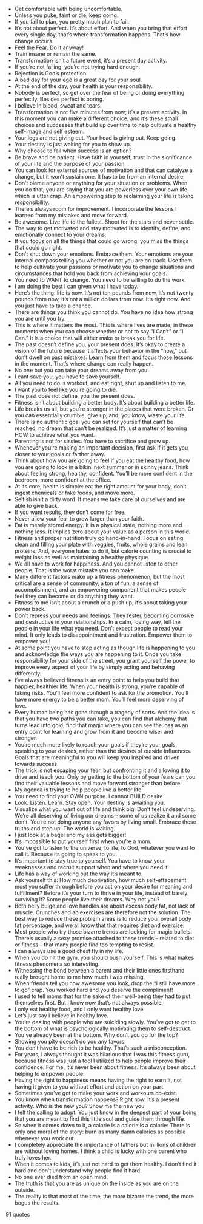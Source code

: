  - Get comfortable with being uncomfortable.
 - Unless you puke, faint or die, keep going.
 - If you fail to plan, you pretty much plan to fail.
 - It’s not about perfect. It’s about effort. And when you bring that effort every single day, that’s where transformation happens. That’s how change occurs.
 - Feel the Fear. Do it anyway!
 - Train insane or remain the same.
 - Transformation isn’t a future event, it’s a present day activity.
 - If you’re not failing, you’re not trying hard enough.
 - Rejection is God’s protection.
 - A bad day for your ego is a great day for your soul.
 - At the end of the day, your health is your responsibility.
 - Nobody is perfect, so get over the fear of being or doing everything perfectly. Besides perfect is boring.
 - I believe in blood, sweat and tears.
 - Transformation is not five minutes from now; it’s a present activity. In this moment you can make a different choice, and it’s these small choices and successes that build up over time to help cultivate a healthy self-image and self esteem.
 - Your legs are not giving out. Your head is giving out. Keep going.
 - Your destiny is just waiting for you to show up.
 - Why choose to fail when success is an option?
 - Be brave and be patient. Have faith in yourself; trust in the significance of your life and the purpose of your passion.
 - You can look for external sources of motivation and that can catalyze a change, but it won’t sustain one. It has to be from an internal desire.
 - Don’t blame anyone or anything for your situation or problems. When you do that, you are saying that you are powerless over your own life – which is utter crap. An empowering step to reclaiming your life is taking responsibility.
 - There’s always room for improvement. I incorporate the lessons I learned from my mistakes and move forward.
 - Be awesome. Live life to the fullest. Shoot for the stars and never settle.
 - The way to get motivated and stay motivated is to identify, define, and emotionally connect to your dreams.
 - If you focus on all the things that could go wrong, you miss the things that could go right.
 - Don’t shut down your emotions. Embrace them. Your emotions are your internal compass telling you whether or not you are on track. Use them to help cultivate your passions or motivate you to change situations and circumstances that hold you back from achieving your goals.
 - You need to WANT to change. You need to be willing to do the work.
 - I am doing the best I can given what I have today.
 - Here’s the thing: life is now. It’s not ten pounds from now, it’s not twenty pounds from now, it’s not a million dollars from now. It’s right now. And you just have to take a chance.
 - There are things you think you cannot do. You have no idea how strong you are until you try.
 - This is where it matters the most. This is where lives are made, in these moments when you can choose whether or not to say “I Can’t” or “I Can.” It is a choice that will either make or break you for life.
 - The past doesn’t define you, your present does. It’s okay to create a vision of the future because it affects your behavior in the “now,” but don’t dwell on past mistakes. Learn from them and focus those lessons in the moment. That’s where change can really happen.
 - No one but you can take your dreams away from you.
 - I cant save you, you have to save yourself.
 - All you need to do is workout, and eat right, shut up and listen to me.
 - I want you to feel like you’re going to die.
 - The past does not define, you the present does.
 - Fitness isn’t about building a better body. It’s about building a better life.
 - Life breaks us all, but you’re stronger in the places that were broken. Or you can essentially crumble, give up, and, you know, waste your life.
 - There is no authentic goal you can set for yourself that can’t be reached, no dream that can’t be realized. It’s just a matter of learning HOW to achieve what you want.
 - Parenting is not for sissies. You have to sacrifice and grow up.
 - Whenever you’re making an important decision, first ask if it gets you closer to your goals or farther away.
 - Think about how you are going to feel if you eat the healthy food, how you are going to look in a bikini next summer or in skinny jeans. Think about feeling strong, healthy, confident. You’ll be more confident in the bedroom, more confident at the office.
 - At its core, health is simple: eat the right amount for your body, don’t ingest chemicals or fake foods, and move more.
 - Selfish isn’t a dirty word. It means we take care of ourselves and are able to give back.
 - If you want results, they don’t come for free.
 - Never allow your fear to grow larger than your faith.
 - Fat is merely stored energy. It is a physical state, nothing more and nothing less. It implies zero about your value as a person in this world.
 - Fitness and proper nutrition truly go hand-in-hand. Focus on eating clean and filling your plate with veggies, fruits, whole grains and lean proteins. And, everyone hates to do it, but calorie counting is crucial to weight loss as well as maintaining a healthy physique.
 - We all have to work for happiness. And you cannot listen to other people. That is the worst mistake you can make.
 - Many different factors make up a fitness phenomenon, but the most critical are a sense of community, a ton of fun, a sense of accomplishment, and an empowering component that makes people feel they can become or do anything they want.
 - Fitness to me isn’t about a crunch or a push up, it’s about taking your power back.
 - Don’t repress your needs and feelings. They fester, becoming corrosive and destructive in your relationships. In a calm, loving way, tell the people in your life what you need. Don’t expect people to read your mind. It only leads to disappointment and frustration. Empower them to empower you!
 - At some point you have to stop acting as though life is happening to you and acknowledge the ways you are happening to it. Once you take responsibility for your side of the street, you grant yourself the power to improve every aspect of your life by simply acting and behaving differently.
 - I’ve always believed fitness is an entry point to help you build that happier, healthier life. When your health is strong, you’re capable of taking risks. You’ll feel more confident to ask for the promotion. You’ll have more energy to be a better mom. You’ll feel more deserving of love.
 - Every human being has gone through a tragedy of sorts. And the idea is that you have two paths you can take, you can find that alchemy that turns lead into gold, find that magic where you can see the loss as an entry point for learning and grow from it and become wiser and stronger.
 - You’re much more likely to reach your goals if they’re your goals, speaking to your desires, rather than the desires of outside influences. Goals that are meaningful to you will keep you inspired and driven towards success.
 - The trick is not escaping your fear, but confronting it and allowing it to drive and teach you. Only by getting to the bottom of your fears can you find their valuable lessons and move forward stronger than before.
 - My agenda is trying to help people live a better life.
 - You need to find your OWN purpose. I cannot BUILD desire.
 - Look. Listen. Learn. Stay open. Your destiny is awaiting you.
 - Visualize what you want out of life and think big. Don’t feel undeserving. We’re all deserving of living our dreams – some of us realize it and some don’t. You’re not doing anyone any favors by living small. Embrace these truths and step up. The world is waiting.
 - I just look at a bagel and my ass gets bigger!
 - It’s impossible to put yourself first when you’re a mom.
 - You’ve got to listen to the universe, to life, to God, whatever you want to call it. Because its going to speak to you.
 - It’s important to stay true to yourself. You have to know your weaknesses and recruit support when and where you need it.
 - Life has a way of working out the way it’s meant to.
 - Ask yourself this: How much deprivation, how much self-effacement must you suffer through before you act on your desire for meaning and fulfillment? Before it’s your turn to thrive in your life, instead of barely surviving it? Some people live their dreams. Why not you?
 - Both belly bulge and love handles are about excess body fat, not lack of muscle. Crunches and ab exercises are therefore not the solution. The best way to reduce these problem areas is to reduce your overall body fat percentage, and we all know that that requires diet and exercise.
 - Most people who try those bizarre trends are looking for magic bullets. There’s usually a sexy promise attached to these trends – related to diet or fitness – that many people find too tempting to resist.
 - I can always use a good chest fly in my life.
 - When you do hit the gym, you should push yourself. This is what makes fitness phenomena so interesting.
 - Witnessing the bond between a parent and their little ones firsthand really brought home to me how much I was missing.
 - When friends tell you how awesome you look, drop the “I still have more to go” crap. You worked hard and you deserve the compliment!
 - I used to tell moms that for the sake of their well-being they had to put themselves first. But I know now that’s not always possible.
 - I only eat healthy food, and I only want healthy love!
 - Let’s just say I believe in healthy love.
 - You’re dealing with people who are suiciding slowly. You’ve got to get to the bottom of what is psychologically motivating them to self-destruct.
 - You’ve already been at the bottom. Why don’t you go for the top?
 - Showing you pity doesn’t do you any favors.
 - You don’t have to be rich to be healthy. That’s such a misconception.
 - For years, I always thought it was hilarious that I was this fitness guru, because fitness was just a tool I utilized to help people improve their confidence. For me, it’s never been about fitness. It’s always been about helping to empower people.
 - Having the right to happiness means having the right to earn it, not having it given to you without effort and action on your part.
 - Sometimes you’ve got to make your work and workouts co-exist.
 - You know when transformation happens? Right now. It’s a present activity. Who is the new you? Show me the new you.
 - I felt the calling to adopt. You just know in the deepest part of your being that you are meant to find this little soul and guide them through life.
 - So when it comes down to it, a calorie is a calorie is a calorie: There is only one moral of the story: burn as many damn calories as possible whenever you work out.
 - I completely appreciate the importance of fathers but millions of children are without loving homes. I think a child is lucky with one parent who truly loves her.
 - When it comes to kids, it’s just not hard to get them healthy. I don’t find it hard and don’t understand why people find it hard.
 - No one ever died from an open mind.
 - The truth is that you are as unique on the inside as you are on the outside.
 - The reality is that most of the time, the more bizarre the trend, the more bogus the results.

91 quotes